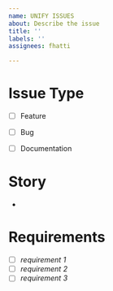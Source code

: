 ```yaml
---
name: UNIFY ISSUES
about: Describe the issue
title: ''
labels: ''
assignees: fhatti

---
```


# Issue Type
- [ ] Feature

- [ ] Bug

- [ ] Documentation

# Story
-

# Requirements
- [ ] _requirement 1_
- [ ] _requirement 2_
- [ ] _requirement 3_
